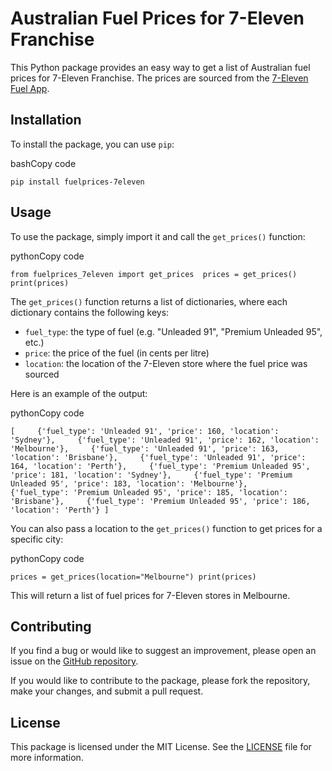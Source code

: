 Australian Fuel Prices for 7-Eleven Franchise
=============================================

This Python package provides an easy way to get a list of Australian fuel prices for 7-Eleven Franchise. The prices are sourced from the [7-Eleven Fuel App](https://www.7eleven.com.au/fuel-app).

Installation
------------

To install the package, you can use `pip`:

bashCopy code

`pip install fuelprices-7eleven`

Usage
-----

To use the package, simply import it and call the `get_prices()` function:

pythonCopy code

`from fuelprices_7eleven import get_prices  prices = get_prices() print(prices)`

The `get_prices()` function returns a list of dictionaries, where each dictionary contains the following keys:

*   `fuel_type`: the type of fuel (e.g. "Unleaded 91", "Premium Unleaded 95", etc.)
*   `price`: the price of the fuel (in cents per litre)
*   `location`: the location of the 7-Eleven store where the fuel price was sourced

Here is an example of the output:

pythonCopy code

`[     {'fuel_type': 'Unleaded 91', 'price': 160, 'location': 'Sydney'},     {'fuel_type': 'Unleaded 91', 'price': 162, 'location': 'Melbourne'},     {'fuel_type': 'Unleaded 91', 'price': 163, 'location': 'Brisbane'},     {'fuel_type': 'Unleaded 91', 'price': 164, 'location': 'Perth'},     {'fuel_type': 'Premium Unleaded 95', 'price': 181, 'location': 'Sydney'},     {'fuel_type': 'Premium Unleaded 95', 'price': 183, 'location': 'Melbourne'},     {'fuel_type': 'Premium Unleaded 95', 'price': 185, 'location': 'Brisbane'},     {'fuel_type': 'Premium Unleaded 95', 'price': 186, 'location': 'Perth'} ]`

You can also pass a location to the `get_prices()` function to get prices for a specific city:

pythonCopy code

`prices = get_prices(location="Melbourne") print(prices)`

This will return a list of fuel prices for 7-Eleven stores in Melbourne.

Contributing
------------

If you find a bug or would like to suggest an improvement, please open an issue on the [GitHub repository](https://github.com/bwhite/fuelprices-7eleven).

If you would like to contribute to the package, please fork the repository, make your changes, and submit a pull request.

License
-------

This package is licensed under the MIT License. See the [LICENSE](LICENSE) file for more information.